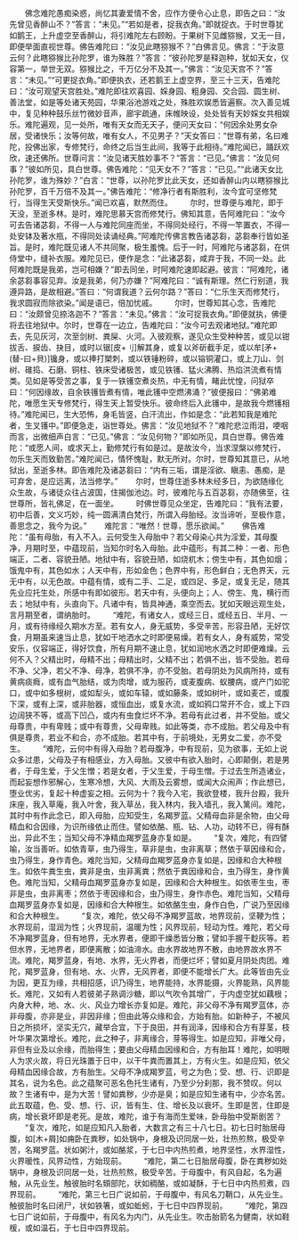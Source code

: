 <!-- { "loadSidebar": true } -->
　　佛念难陀愚痴染惑，尚忆其妻爱情不舍，应作方便令心止息，即告之曰：“汝先曾见香醉山不？”答言：“未见。”“若如是者，捉我衣角。”即就捉衣。于时世尊犹如鹅王，上升虚空至香醉山，将引难陀左右顾盼。于果树下见雌猕猴，又无一目，即便举面直视世尊。佛告难陀曰：“汝见此瞎猕猴不？”白佛言见。佛言：“于汝意云何？此瞎猕猴比孙陀罗，谁为殊胜？”答言：“彼孙陀罗是释迦种，犹如天女，仪容第一，举世无双。猕猴比之，千万亿分不及其一。”佛言：“汝见天宫不？”答言：“未见。”“可更捉衣角。”即便执衣，还若鹅王上虚空界，至三十三天，告难陀曰：“汝可观望天宫胜处。”难陀即往欢喜园、婇身园、粗身园、交合园、圆生树、善法堂，如是等处诸天苑园，华果浴池游戏之处，殊胜欢娱悉皆遍察。次入善见城中，复见种种鼓乐丝竹微妙音声，廊宇疏通，床帷映设，处处皆有天妙婇女共相娱乐。难陀遍观，见一处所，唯有天女而无天子，便问天女曰：“何因余处男女杂居，受诸快乐；汝等何故，唯有女人，不见男子？”天女答曰：“世尊有弟，名曰难陀，投佛出家，专修梵行，命终之后当生此间，我等于此相待。”难陀闻已，踊跃欢欣，速还佛所。世尊问言：“汝见诸天胜妙事不？”答言：“已见。”佛言：“汝见何事？”彼如所见，具白世尊。佛告难陀：“见天女不？”答言：“已见。”“此诸天女比孙陀罗，谁为殊妙？”白言：“世尊，以孙陀罗比此天女，还如香醉山内以瞎猕猴比孙陀罗，百千万倍不及其一。”佛告难陀：“修净行者有斯胜利，汝今宜可坚修梵行，当得生天受斯快乐。”闻已欢喜，默然而住。
　　尔时，世尊便与难陀，即于天没，至逝多林。是时，难陀思慕天宫而修梵行。佛知其意，告阿难陀曰：“汝今可去告诸苾芻，不得一人与难陀同座而坐，不得同处经行，不得一竿置衣，不得一处安钵及著水瓶，不得同处读诵经典。”阿难陀传佛言教告诸苾芻，苾芻奉行皆如圣旨。是时，难陀既见诸人不共同聚，极生羞愧。后于一时，阿难陀与诸苾芻，在供侍堂中，缝补衣服。难陀见已，便作是念：“此诸苾芻，咸弃于我，不同一处。此阿难陀既是我弟，岂可相嫌？”即去同坐，时阿难陀速即起避。彼言：“阿难陀，诸余苾芻事容见弃。汝是我弟，何乃亦嫌？”阿难陀曰：“诚有斯理。然仁行别道，我遵异路，是故相避。”答曰：“何谓我道？云何尔路？”答曰：“仁乐生天而修梵行，我求圆寂而除欲染。”闻是语已，倍加忧戚。
　　尔时，世尊知其心念，告难陀曰：“汝颇曾见捺洛迦不？”答言：“未见。”佛言：“汝可捉我衣角。”即便就执，佛便将去往地狱中。尔时，世尊在一边立，告难陀曰：“汝今可去观诸地狱。”难陀即去，先见灰河，次至剑树、粪屎、火河。入彼观察，遂见众生受种种苦，或见以钳拔舌、捩齿、抉目，或时以锯[皮+刂]解其身，或复以斧斫截手足，或以牟[矛+(替-曰+貝)]镵身，或以捧打槊刺，或以铁锤粉碎，或以镕铜灌口，或上刀山、剑树、碓捣、石磨、铜柱、铁床受诸极苦，或见铁镬、猛火沸腾、热焰洪流煮有情类。见如是等受苦之事，复于一铁镬空煮炎热，中无有情，睹此忧惶，问狱卒曰：“何因缘故，自余铁镬皆煮有情，唯此镬中空燃沸涌？”彼便报曰：“佛弟难陀，唯愿生天专修梵行，得生天上暂受快乐。彼命终后入此镬中，是故我今燃镬相待。”难陀闻已，生大恐怖，身毛皆竖，白汗流出，作如是念：“此若知我是难陀者，生叉镬中。”即便急走，诣世尊处。佛言：“汝见地狱不？”难陀悲泣雨泪，哽咽而言，出微细声白言：“已见。”佛言：“汝见何物？”即如所见，具白世尊。佛告难陀：“或愿人间，或求天上，勤修梵行有如是过。是故汝今，当求涅槃以修梵行，勿乐生天而致勤苦。”难陀闻已，情怀愧耻，默无所对。尔时，世尊知其意已，从地狱出，至逝多林。即告难陀及诸苾芻曰：“内有三垢，谓是淫欲、瞋恚、愚痴，是可弃舍，是应远离，法当修学。”
　　尔时，世尊住逝多林未经多日，为欲随缘化众生故，与诸徒众往占波国，住揭伽池边。时，彼难陀与五百苾芻，亦随佛至，往世尊所，皆礼佛足，在一面坐。
　　时佛世尊见众坐定，告难陀曰：“我有法要，初中后善，文义巧妙，纯一圆满清白梵行，所谓入母胎经。汝当谛听，至极作意，善思念之，我今为说。”
　　难陀言：“唯然！世尊，愿乐欲闻。”
　　佛告难陀：“虽有母胎，有入不入。云何受生入母胎中？若父母染心共为淫爱，其母腹净，月期时至，中蕴现前，当知尔时名入母胎。此中蕴形，有其二种：一者、形色端正，二者、容貌丑陋。地狱中有，容貌丑陋，如烧杌木；傍生中有，其色如烟；饿鬼中有，其色如水；人天中有，形如金色；色界中有，形色鲜白；无色界天，元无中有，以无色故。中蕴有情，或有二手、二足，或四足、多足，或复无足，随其先业应托生处，所感中有即如彼形。若天中有，头便向上；人、傍生、鬼，横行而去；地狱中有，头直向下。凡诸中有，皆具神通，乘空而去。犹如天眼远观生处，言月期至者，谓纳胎时。
　　“难陀，有诸女人，或经三日，或经五日、半月、一月，或有待缘经久期水方至。若有女人，身无威势，多受辛苦，形容丑陋，无好饮食，月期虽来速当止息，犹如干地洒水之时即便易燥。若有女人，身有威势，常受安乐，仪容端正，得好饮食，所有月期不速止息，犹如润地水洒之时即便难燥。云何不入？父精出时，母精不出；母精出时，父精不出；若俱不出，皆不受胎。若母不净、父净，若父不净、母净，若俱不净，亦不受胎。若母阴处为风病所持，或有黄病痰癊，或有血气胎结，或为肉增，或为服药，或麦腹病、蚁腰病，或产门如驼口，或中如多根树，或如犁头，或如车辕，或如藤条，或如树叶，或如麦芒，或腹下深，或有上深，或非胎器，或恒血出，或复水流，或如鸦口常开不合，或上下四边阔狭不等，或高下凹凸，或内有虫食烂坏不净。若母有此过者，并不受胎。或父母尊贵，中有卑贱；或中有尊贵，父母卑贱。如此等类，亦不成胎。若父母及中有俱是尊贵，若业不和合，亦不成胎。若其中有，于前境处，无男女二爱，亦不受生。
　　“难陀，云何中有得入母胎？若母腹净，中有现前，见为欲事，无如上说众多过患，父母及子有相感业，方入母胎。又彼中有欲入胎时，心即颠倒，若是男者，于母生爱，于父生憎；若是女者，于父生爱，于母生憎。于过去生所造诸业，而起妄想作邪解心，生寒冷想，大风、大雨及云雾想，或闻大众闹声；作此想已，堕业优劣，复起十种虚妄之相。云何为十？我今入宅，我欲登楼，我升台殿，我升床座，我入草庵，我入叶舍，我入草丛，我入林内，我入墙孔，我入篱间。难陀，其时中有作此念已，即入母胎，应知受生，名羯罗蓝。父精母血非是余物，由父母精血和合因缘，为识所缘依止而住。譬如依酪、瓶、钻、人功，动转不已，得有酥出，异此不生；当知父母不净精血羯罗蓝身亦复如是。
　　“复次，难陀，有四譬喻，汝当善听。如依青草，虫乃得生，草非是虫，虫非离草；然依于草因缘和合，虫乃得生，身作青色。难陀当知，父精母血羯罗蓝身亦复如是，因缘和合大种根生。如依牛粪生虫，粪非是虫，虫非离粪；然依于粪因缘和合，虫乃得生，身作黄色。难陀当知，父精母血羯罗蓝身亦复如是，因缘和合大种根生。如依枣生虫，枣非是虫，虫非离枣；然依于枣因缘和合，虫乃得生，身作赤色。难陀当知，父精母血羯罗蓝身亦复如是，因缘和合大种根生。如依酪生虫，身作白色，广说乃至因缘和合大种根生。
　　“复次，难陀，依父母不净羯罗蓝故，地界现前，坚鞕为性；水界现前，湿润为性；火界现前，温暖为性；风界现前，轻动为性。难陀，若父母不净羯罗蓝身，但有地界，无水界者，便即干燥悉皆分散；譬如手握干麨灰等。若但水界，无地界者，即便离散；如油渧水。由水界故地界不散，由地界故水界不流。难陀，羯罗蓝身，有地、水界，无火界者，而便烂坏；譬如夏月阴处肉团。难陀，羯罗蓝身，但有地、水、火界，无风界者，即便不能增长广大。此等皆由先业为因，更互为缘，共相招感，识乃得生，地界能持，水界能摄，火界能熟，风界能长。难陀，又如有人若彼弟子熟调沙糖，即以气吹令其增广，于内虚空犹如藕根；内身大种，地、水、火、风业力增长亦复如是。难陀，非父母不净有羯罗蓝体，亦非母腹，亦非是业，非因非缘；但由此等众缘和会，方始有胎。如新种子，不被风日之所损坏，坚实无穴，藏举合宜，下于良田，并有润泽，因缘和合方有芽茎，枝叶华果次第增长。难陀，此之种子，非离缘合，芽等得生。如是应知，非唯父母，非但有业及以余缘，而胎得生；要由父母精血因缘和合，方有胎耳！难陀，如明眼人为求火故，将日光珠置于日中，以干牛粪而置其上，方有火生。如是应知，依父母精血因缘合故，方有胎生。父母不净成羯罗蓝，号之为色；受、想、行、识即是其名，说为名色。此之蕴聚可恶名色托生诸有，乃至少分刹那，我不赞叹。何以故？生诸有中，是为大苦！譬如粪秽，少亦是臭；如是应知生诸有中，少亦名苦。此五取蕴，色、受、想、行、识，皆有生、住、增长及以衰坏。生即是苦，住即是病，增长衰坏即是老死。是故，难陀，谁于有海而生爱味，卧母胎中受斯剧苦？
　　“复次，难陀，如是应知凡入胎者，大数言之有三十八七日。初七日时胎居母腹，如[木+屑]如痈卧在粪秽，如处锅中，身根及识同居一处，壮热煎熬，极受辛苦，名羯罗蓝。状如粥汁，或如酪浆，于七日中内热煎煮，地界坚性，水界湿性，火界暖性，风界动性，方始现前。
　　“难陀，第二七日胎居母腹，卧在粪秽如处锅中，身根及识同居一处，壮热煎熬，极受辛苦。于母腹中，有风自起，名为遍触，从先业生。触彼胎时名頞部陀，状如稠酪，或如凝酥，于七日中内热煎煮，四界现前。
　　“难陀，第三七日广说如前，于母腹中，有风名刀鞘口，从先业生。触彼胎时名曰闭尸，状如铁箸，或如蚯蚓，于七日中四界现前。
　　“难陀，第四七日广说如前，于母腹中，有风名为内门，从先业生。吹击胎箭名为健南，状如鞋楥，或如温石，于七日中四界现前。
